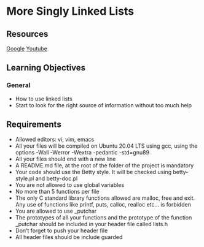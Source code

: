 # More Singly Linked Lists
## Resources
[Google](https://www.google.com/search?q=linked+lists)
[Youtube](https://alx-intranet.hbtn.io/rltoken/wVWwl86ufLMsXeAigpxllg)
## Learning Objectives
### General
- How to use linked lists
- Start to look for the right source of information without too much help
## Requirements
- Allowed editors: vi, vim, emacs
- All your files will be compiled on Ubuntu 20.04 LTS using gcc, using the options -Wall -Werror -Wextra -pedantic -std=gnu89
- All your files should end with a new line
- A README.md file, at the root of the folder of the project is mandatory
- Your code should use the Betty style. It will be checked using betty-style.pl and betty-doc.pl
- You are not allowed to use global variables
- No more than 5 functions per file
- The only C standard library functions allowed are malloc, free and exit. Any use of functions like printf, puts, calloc, realloc etc… is forbidden
- You are allowed to use _putchar
- The prototypes of all your functions and the prototype of the function _putchar should be included in your header file called lists.h
- Don’t forget to push your header file
- All header files should be include guarded  